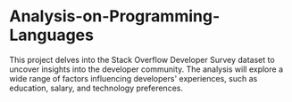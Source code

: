 # Analysis-on-Programming-Languages
This project delves into the Stack Overflow Developer Survey dataset to uncover insights into the developer community. The analysis will explore a wide range of factors influencing developers' experiences, such as education, salary, and technology preferences.
